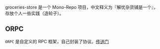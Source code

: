 groceries-store 是一个 Mono-Repo 项目，中文释义为『解忧杂货铺是一个』，存放个人一些实践（造轮子）。

## ORPC

`ORPC` 是自定义的 RPC 框架，自己封装了协议。[传送门](https://github.com/openexw/groceries-store/blob/master/orpc/README.md)
